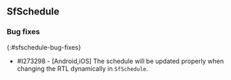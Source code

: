 ## SfSchedule

### Bug fixes
{:#sfschedule-bug-fixes}

* \#I273298 - [Android,iOS] The schedule will be updated properly when changing the RTL dynamically in `SfSchedule`.
